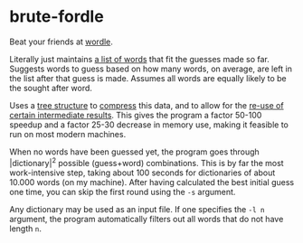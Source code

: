 # brute-fordle
Beat your friends at [wordle](https://www.nytimes.com/games/wordle/index.html).

Literally just maintains [a list of words](include/solver.h#L39) that fit the guesses made so far.
Suggests words to guess based on how many words, on average, are left in the list after that guess is made. 
Assumes all words are equally likely to be the sought after word.

Uses a [tree structure](include/evaltree.h) to [compress](src/evaltree.cc#L157) this data, and to 
allow for the [re-use of certain intermediate results](src/evaltree.cc#L172). This gives the program a 
factor 50-100 speedup and a factor 25-30 decrease in memory use, making it feasible to run on most modern machines.

When no words have been guessed yet, the program goes through |dictionary|<sup>2</sup> possible (guess+word)
combinations. This is by far the most work-intensive step, taking about 100 seconds for dictionaries of about 
10.000 words (on my machine). After having calculated the best initial guess one time, you can skip the first 
round using the `-s` argument.

Any dictionary may be used as an input file. If one specifies the `-l n` argument, the program automatically 
filters out all words that do not have length `n`.

